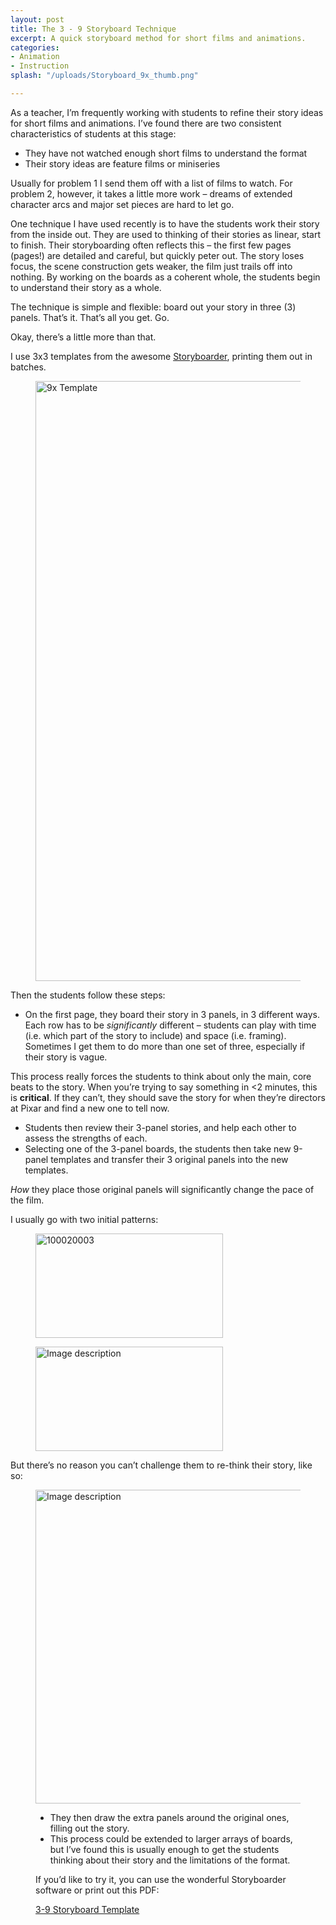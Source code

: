 ```yaml
---
layout: post
title: The 3 - 9 Storyboard Technique
excerpt: A quick storyboard method for short films and animations.
categories:
- Animation
- Instruction
splash: "/uploads/Storyboard_9x_thumb.png"

---
```


As a teacher, I’m frequently working with students to refine their story ideas for short films and animations. I’ve found there are two consistent characteristics of students at this stage:

- They have not watched enough short films to understand the format
- Their story ideas are feature films or miniseries

Usually for problem 1 I send them off with a list of films to watch. For problem 2, however, it takes a little more work – dreams of extended character arcs and major set pieces are hard to let go.

One technique I have used recently is to have the students work their story from the inside out. They are used to thinking of their stories as linear, start to finish. Their storyboarding often reflects this – the first few pages (pages!) are detailed and careful, but quickly peter out. The story loses focus, the scene construction gets weaker, the film just trails off into nothing. By working on the boards as a coherent whole, the students begin to understand their story as a whole.

The technique is simple and flexible: board out your story in three (3) panels. That’s it. That’s all you get. Go.

Okay, there’s a little more than that.

I use 3x3 templates from the awesome <a href="https://wonderunit.com/storyboarder/">Storyboarder</a>, printing them out in batches.

<figure class="post__image"><img loading="lazy" src="https://www.lucashaley.com/media/posts/187/Storyboard_9x.png" sizes="(max-width: 1200px) 100vw, 1200px" srcset="https://www.lucashaley.com/media/posts/187/responsive/Storyboard_9x-xs.png 300w, https://www.lucashaley.com/media/posts/187/responsive/Storyboard_9x-sm.png 480w, https://www.lucashaley.com/media/posts/187/responsive/Storyboard_9x-md.png 749w, https://www.lucashaley.com/media/posts/187/responsive/Storyboard_9x-xl.png 1200w" alt="9x Template" width="1720" height="960"></figure>

Then the students follow these steps:

- On the first page, they board their story in 3 panels, in 3 different ways. Each row has to be *significantly* different – students can play with time (i.e. which part of the story to include) and space (i.e. framing). Sometimes I get them to do more than one set of three, especially if their story is vague.

This process really forces the students to think about only the main, core beats to the story. When you’re trying to say something in &lt;2 minutes, this is **critical**. If they can’t, they should save the story for when they’re directors at Pixar and find a new one to tell now.

- Students then review their 3-panel stories, and help each other to assess the strengths of each.
- Selecting one of the 3-panel boards, the students then take new 9-panel templates and transfer their 3 original panels into the new templates.

*How* they place those original panels will significantly change the pace of the film.

I usually go with two initial patterns:

<figure class="post__image"><img loading="lazy" src="https://www.lucashaley.com/media/posts/187/Storyboard_9x_100020003.jpg" sizes="(max-width: 1200px) 100vw, 1200px" srcset="https://www.lucashaley.com/media/posts/187/responsive/Storyboard_9x_100020003-xs.jpg 300w, https://www.lucashaley.com/media/posts/187/responsive/Storyboard_9x_100020003-sm.jpg 480w, https://www.lucashaley.com/media/posts/187/responsive/Storyboard_9x_100020003-md.jpg 749w, https://www.lucashaley.com/media/posts/187/responsive/Storyboard_9x_100020003-xl.jpg 1200w" alt="100020003" width="300" height="167"></figure><figure class="post__image"><img loading="lazy" src="https://www.lucashaley.com/media/posts/187/Storyboard_9x_010020030.jpg" sizes="(max-width: 1200px) 100vw, 1200px" srcset="https://www.lucashaley.com/media/posts/187/responsive/Storyboard_9x_010020030-xs.jpg 300w, https://www.lucashaley.com/media/posts/187/responsive/Storyboard_9x_010020030-sm.jpg 480w, https://www.lucashaley.com/media/posts/187/responsive/Storyboard_9x_010020030-md.jpg 749w, https://www.lucashaley.com/media/posts/187/responsive/Storyboard_9x_010020030-xl.jpg 1200w" alt="Image description" width="300" height="167"></figure>

But there’s no reason you can’t challenge them to re-think their story, like so:

<figure class="post__image"><img loading="lazy" src="https://www.lucashaley.com/media/posts/187/Storyboard_9x_200100003.jpg" sizes="(max-width: 1200px) 100vw, 1200px" srcset="https://www.lucashaley.com/media/posts/187/responsive/Storyboard_9x_200100003-xs.jpg 300w, https://www.lucashaley.com/media/posts/187/responsive/Storyboard_9x_200100003-sm.jpg 480w, https://www.lucashaley.com/media/posts/187/responsive/Storyboard_9x_200100003-md.jpg 749w, https://www.lucashaley.com/media/posts/187/responsive/Storyboard_9x_200100003-xl.jpg 1200w" alt="Image description" width="900" height="502">

- They then draw the extra panels around the original ones, filling out the story.
- This process could be extended to larger arrays of boards, but I’ve found this is usually enough to get the students thinking about their story and the limitations of the format.

If you’d like to try it, you can use the wonderful Storyboarder software or print out this PDF:

<a href="https://www.lucashaley.com/Storyboard_9x.pdf">3-9 Storyboard Template</a>